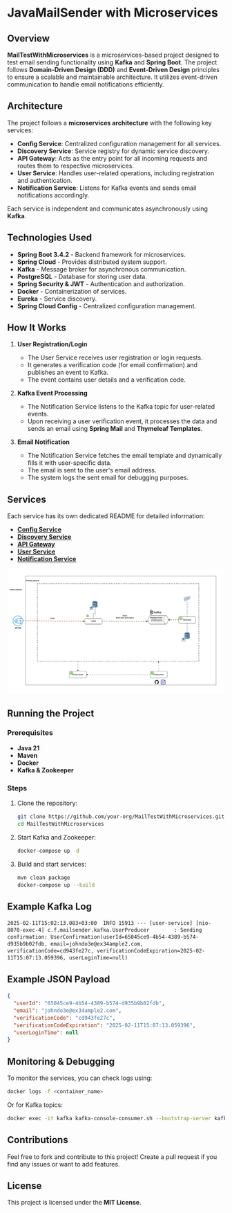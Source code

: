 # JavaMailSender with Microservices

## Overview
**MailTestWithMicroservices** is a microservices-based project designed to test email sending functionality using **Kafka** and **Spring Boot**. The project follows **Domain-Driven Design (DDD)** and **Event-Driven Design** principles to ensure a scalable and maintainable architecture. It utilizes event-driven communication to handle email notifications efficiently.
## Architecture
The project follows a **microservices architecture** with the following key services:

- **Config Service**: Centralized configuration management for all services.
- **Discovery Service**: Service registry for dynamic service discovery.
- **API Gateway**: Acts as the entry point for all incoming requests and routes them to respective microservices.
- **User Service**: Handles user-related operations, including registration and authentication.
- **Notification Service**: Listens for Kafka events and sends email notifications accordingly.

Each service is independent and communicates asynchronously using **Kafka**.

## Technologies Used
- **Spring Boot 3.4.2** - Backend framework for microservices.
- **Spring Cloud** - Provides distributed system support.
- **Kafka** - Message broker for asynchronous communication.
- **PostgreSQL** - Database for storing user data.
- **Spring Security & JWT** - Authentication and authorization.
- **Docker** - Containerization of services.
- **Eureka** - Service discovery.
- **Spring Cloud Config** - Centralized configuration management.

## How It Works
1. **User Registration/Login**
    - The User Service receives user registration or login requests.
    - It generates a verification code (for email confirmation) and publishes an event to Kafka.
    - The event contains user details and a verification code.

2. **Kafka Event Processing**
    - The Notification Service listens to the Kafka topic for user-related events.
    - Upon receiving a user verification event, it processes the data and sends an email using **Spring Mail** and **Thymeleaf Templates**.

3. **Email Notification**
    - The Notification Service fetches the email template and dynamically fills it with user-specific data.
    - The email is sent to the user's email address.
    - The system logs the sent email for debugging purposes.

## Services
Each service has its own dedicated README for detailed information:

- [**Config Service**](./services/config-server/README.md)
- [**Discovery Service**](./services/discovery/README.md)
- [**API Gateway**](./services/gateway/README.md)
- [**User Service**](./services/user-service/README.md)
- [**Notification Service**](./services/notification/README.md)

![Architecture](./images/architecture.png)


## Running the Project
### Prerequisites
- **Java 21**
- **Maven**
- **Docker**
- **Kafka & Zookeeper**

### Steps
1. Clone the repository:
   ```sh
   git clone https://github.com/your-org/MailTestWithMicroservices.git
   cd MailTestWithMicroservices
   ```
2. Start Kafka and Zookeeper:
   ```sh
   docker-compose up -d
   ```
3. Build and start services:
   ```sh
   mvn clean package
   docker-compose up --build
   ```

## Example Kafka Log
```
2025-02-11T15:02:13.083+03:00  INFO 15913 --- [user-service] [nio-8070-exec-4] c.f.mailsender.kafka.UserProducer        : Sending confirmation: UserConfirmation(userId=65045ce9-4b54-4389-b574-d935b9b02fdb, email=johndo3e@ex34ample2.com, verificationCode=cd943fe27c, verificationCodeExpiration=2025-02-11T15:07:13.059396, userLoginTime=null)
```

## Example JSON Payload
```json
{
  "userId": "65045ce9-4b54-4389-b574-d935b9b02fdb",
  "email": "johndo3e@ex34ample2.com",
  "verificationCode": "cd943fe27c",
  "verificationCodeExpiration": "2025-02-11T15:07:13.059396",
  "userLoginTime": null
}
```

## Monitoring & Debugging
To monitor the services, you can check logs using:
```sh
docker logs -f <container_name>
```
Or for Kafka topics:
```sh
docker exec -it kafka kafka-console-consumer.sh --bootstrap-server kafka:9092 --topic user-verifications --from-beginning
```

## Contributions
Feel free to fork and contribute to this project! Create a pull request if you find any issues or want to add features.

## License
This project is licensed under the **MIT License**.

